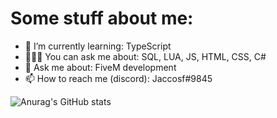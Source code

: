# Some stuff about me:
- 🌱 I’m currently learning: TypeScript
- 👨🏽‍💻 You can ask me about: SQL, LUA, JS, HTML, CSS, C#
- 💬 Ask me about: FiveM development
- 📫 How to reach me (discord): Jaccosf#9845

![Anurag's GitHub stats](https://github-readme-stats.vercel.app/api?username=Jaccosf&count_private=true&show_icons=true&theme=react)

<!-- [![Top Langs](https://github-readme-stats.vercel.app/api/top-langs/?username=Jaccosf)](https://github.com/anuraghazra/github-readme-stats)
 -->
<!--
**Jaccosf/Jaccosf** is a ✨ _special_ ✨ repository because its `README.md` (this file) appears on your GitHub profile.

Here are some ideas to get you started:

- 🔭 I’m currently working on ...
- 🌱 I’m currently learning ...
- 👯 I’m looking to collaborate on ...
- 🤔 I’m looking for help with ...
- 💬 Ask me about ...
- 📫 How to reach me: ...
- 😄 Pronouns: ...
- ⚡ Fun fact: ...
-->
